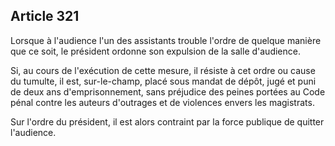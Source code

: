 Article 321
----
Lorsque à l'audience l'un des assistants trouble l'ordre de quelque manière que
ce soit, le président ordonne son expulsion de la salle d'audience.

Si, au cours de l'exécution de cette mesure, il résiste à cet ordre ou cause du
tumulte, il est, sur-le-champ, placé sous mandat de dépôt, jugé et puni de deux
ans d'emprisonnement, sans préjudice des peines portées au Code pénal contre les
auteurs d'outrages et de violences envers les magistrats.

Sur l'ordre du président, il est alors contraint par la force publique de
quitter l'audience.
